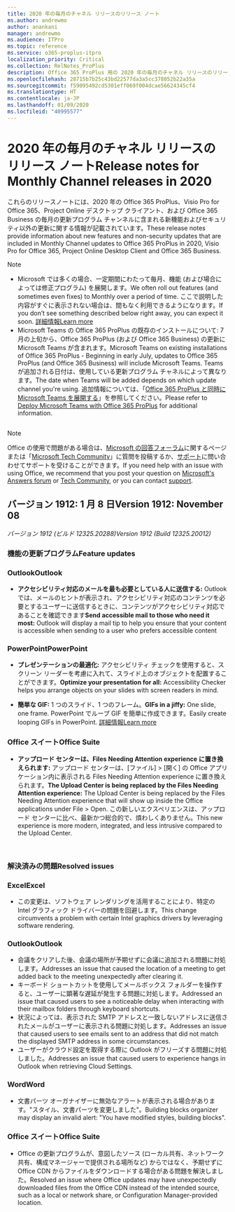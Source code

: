 ```yaml
---
title: 2020 年の毎月のチャネル リリースのリリース ノート
ms.author: andrewmo
author: anankani
manager: andrewmo
ms.audience: ITPro
ms.topic: reference
ms.service: o365-proplus-itpro
localization_priority: Critical
ms.collection: RelNotes_ProPlus
description: Office 365 ProPlus 用の 2020 年の毎月のチャネル リリースのリリース ノートを IT プロフェッショナルに提供します
ms.openlocfilehash: 28715b7b25c43bd22577da3a5cc378052b22a35a
ms.sourcegitcommit: f59095492cd5301eff069f004dcae56624345cf4
ms.translationtype: HT
ms.contentlocale: ja-JP
ms.lasthandoff: 01/09/2020
ms.locfileid: "40995577"
---
```

# <a name="release-notes-for-monthly-channel-releases-in-2020"></a><span data-ttu-id="ba62b-103">2020 年の毎月のチャネル リリースのリリース ノート</span><span class="sxs-lookup"><span data-stu-id="ba62b-103">Release notes for Monthly Channel releases in 2020</span></span>

<span data-ttu-id="ba62b-104">これらのリリースノートには、2020 年の Office 365 ProPlus、Visio Pro for Office 365、Project Online デスクトップ クライアント、および Office 365 Business の毎月の更新プログラム チャンネルに含まれる新機能およびセキュリティ以外の更新に関する情報が記載されています。</span><span class="sxs-lookup"><span data-stu-id="ba62b-104">These release notes provide information about new features and non-security updates that are included in Monthly Channel updates to Office 365 ProPlus in 2020, Visio Pro for Office 365, Project Online Desktop Client and Office 365 Business.</span></span>

 > [!NOTE]
>
>- <span data-ttu-id="ba62b-105">Microsoft では多くの場合、一定期間にわたって毎月、機能 (および場合によっては修正プログラム) を展開します。</span><span class="sxs-lookup"><span data-stu-id="ba62b-105">We often roll out features (and sometimes even fixes) to Monthly over a period of time.</span></span>  <span data-ttu-id="ba62b-106">ここで説明した内容がすぐに表示されない場合は、間もなく利用できるようになります。</span><span class="sxs-lookup"><span data-stu-id="ba62b-106">If you don’t see something described below right away, you can expect it soon.</span></span> [<span data-ttu-id="ba62b-107">詳細情報</span><span class="sxs-lookup"><span data-stu-id="ba62b-107">Learn more</span></span>](https://support.office.com/article/when-do-i-get-the-newest-features-in-for-office-365-da36192c-58b9-4bc9-8d51-bb6eed468516)
>- <span data-ttu-id="ba62b-108">Microsoft Teams の Office 365 ProPlus の既存のインストールについて: 7月の上旬から、Office 365 ProPlus (および Office 365 Business) の更新に Microsoft Teams が含まれます。</span><span class="sxs-lookup"><span data-stu-id="ba62b-108">Microsoft Teams on existing installations of Office 365 ProPlus - Beginning in early July, updates to Office 365 ProPlus (and Office 365 Business) will include Microsoft Teams.</span></span>  <span data-ttu-id="ba62b-109">Teams が追加される日付は、使用している更新プログラム チャネルによって異なります。</span><span class="sxs-lookup"><span data-stu-id="ba62b-109">The date when Teams will be added depends on which update channel you're using.</span></span> <span data-ttu-id="ba62b-110">追加情報については、「[Office 365 ProPlus と同時に Microsoft Teams を展開する](https://docs.microsoft.com/deployoffice/teams-install)」を参照してください。</span><span class="sxs-lookup"><span data-stu-id="ba62b-110">Please refer to [Deploy Microsoft Teams with Office 365 ProPlus](https://docs.microsoft.com/deployoffice/teams-install) for additional information.</span></span>

##

> [!NOTE]
> <span data-ttu-id="ba62b-111">Office の使用で問題がある場合は、[Microsoft の回答フォーラム](https://answers.microsoft.com/)に関するページまたは「[Microsoft Tech Community](https://techcommunity.microsoft.com/)」に質問を投稿するか、[サポート](https://support.microsoft.com/contactus)に問い合わせてサポートを受けることができます。</span><span class="sxs-lookup"><span data-stu-id="ba62b-111">If you need help with an issue with using Office, we recommend that you post your question on [Microsoft's Answers forum](https://answers.microsoft.com/) or [Tech Community](https://techcommunity.microsoft.com/), or you can contact [support](https://support.microsoft.com/contactus).</span></span>
## <a name="version-1912-january-08"></a><span data-ttu-id="ba62b-112">バージョン 1912: 1 月 8 日</span><span class="sxs-lookup"><span data-stu-id="ba62b-112">Version 1912: November 08</span></span>
<span data-ttu-id="ba62b-113">*バージョン 1912 (ビルド 12325.20288)*</span><span class="sxs-lookup"><span data-stu-id="ba62b-113">*Version 1912 (Build 12325.20012)*</span></span>


[//]: # (FEATUREDETAILS コンテンツを削除しないでください。開始)

### <a name="feature-updates"></a><span data-ttu-id="ba62b-115">機能の更新プログラム</span><span class="sxs-lookup"><span data-stu-id="ba62b-115">Feature updates</span></span>

### <a name="outlook"></a><span data-ttu-id="ba62b-116">Outlook</span><span class="sxs-lookup"><span data-stu-id="ba62b-116">Outlook</span></span>

- <span data-ttu-id="ba62b-117">**アクセシビリティ対応のメールを最も必要としている人に送信する:** Outlook では、メールのヒントが表示され、アクセシビリティ対応のコンテンツを必要とするユーザーに送信するときに、コンテンツがアクセシビリティ対応であることを確認できます</span><span class="sxs-lookup"><span data-stu-id="ba62b-117">**Send accessible mail to those who need it most:** Outlook will display a mail tip to help you ensure that your content is accessible when sending to a user who prefers accessible content</span></span>

### <a name="powerpoint"></a><span data-ttu-id="ba62b-118">PowerPoint</span><span class="sxs-lookup"><span data-stu-id="ba62b-118">PowerPoint</span></span>

- <span data-ttu-id="ba62b-119">**プレゼンテーションの最適化:** アクセシビリティ チェックを使用すると、スクリーン リーダーを考慮に入れて、スライド上のオブジェクトを配置することができます。</span><span class="sxs-lookup"><span data-stu-id="ba62b-119">**Optimize your presentation for all:** Accessibility Checker helps you arrange objects on your slides with screen readers in mind.</span></span>

- <span data-ttu-id="ba62b-120">**簡単な GIF:** 1 つのスライド、1 つのフレーム。</span><span class="sxs-lookup"><span data-stu-id="ba62b-120">**GIFs in a jiffy:** One slide, one frame.</span></span> <span data-ttu-id="ba62b-121">PowerPoint でループ GIF を簡単に作成できます。</span><span class="sxs-lookup"><span data-stu-id="ba62b-121">Easily create looping GIFs in PowerPoint.</span></span> [<span data-ttu-id="ba62b-122">詳細情報</span><span class="sxs-lookup"><span data-stu-id="ba62b-122">Learn more</span></span>](https://support.office.com/ja-JP/article/a598753e-92de-4f1b-8393-714db4d334b4)

### <a name="office-suite"></a><span data-ttu-id="ba62b-123">Office スイート</span><span class="sxs-lookup"><span data-stu-id="ba62b-123">Office Suite</span></span>

- <span data-ttu-id="ba62b-124">**アップロード センターは、Files Needing Attention experience に置き換えられます:** アップロード センターは、[ファイル] > [開く] の Office アプリケーション内に表示される Files Needing Attention experience に置き換えられます。</span><span class="sxs-lookup"><span data-stu-id="ba62b-124">**The Upload Center is being replaced by the Files Needing Attention experience:** The Upload Center is being replaced by the Files Needing Attention experience that will show up inside the Office applications under File > Open.</span></span> <span data-ttu-id="ba62b-125">この新しいエクスペリエンスは、アップロード センターに比べ、最新かつ総合的で、煩わしくありません。</span><span class="sxs-lookup"><span data-stu-id="ba62b-125">This new experience is more modern, integrated, and less intrusive compared to the Upload Center.</span></span>


[//]: # (FEATUREDETAILS コンテンツを削除しないでください。終了)

<br/>

[//]: # (BUGDETAILS コンテンツを削除しないでください。開始)

### <a name="resolved-issues"></a><span data-ttu-id="ba62b-128">解決済みの問題</span><span class="sxs-lookup"><span data-stu-id="ba62b-128">Resolved issues</span></span>
### <a name="excel"></a><span data-ttu-id="ba62b-129">Excel</span><span class="sxs-lookup"><span data-stu-id="ba62b-129">Excel</span></span>

- <span data-ttu-id="ba62b-130">この変更は、ソフトウェア レンダリングを活用することにより、特定の Intel グラフィック ドライバーの問題を回避します。</span><span class="sxs-lookup"><span data-stu-id="ba62b-130">This change circumvents a problem with certain Intel graphics drivers by leveraging software rendering.</span></span>


### <a name="outlook"></a><span data-ttu-id="ba62b-131">Outlook</span><span class="sxs-lookup"><span data-stu-id="ba62b-131">Outlook</span></span>

- <div><span data-ttu-id="ba62b-132"><span style="display:inline !important;">会議をクリアした後、会議の場所が予期せずに会議に追加される問題に対処します。</span></span><span class="sxs-lookup"><span data-stu-id="ba62b-132"><span style="display:inline !important;">Addresses an issue that caused the location of a meeting to get added back to the meeting unexpectedly after clearing it.</span></span></span><br></div>


- <div><span data-ttu-id="ba62b-133"><span style="display:inline !important;">キーボード ショートカットを使用してメールボックス フォルダーを操作すると、ユーザーに顕著な遅延が発生する問題に対処します。</span></span><span class="sxs-lookup"><span data-stu-id="ba62b-133"><span style="display:inline !important;">Addressed an issue that caused users to see a noticeable delay when interacting with their mailbox folders through keyboard shortcuts.</span></span></span><br></div>


- <div><span data-ttu-id="ba62b-134">状況によっては、表示された SMTP アドレスと一致しないアドレスに送信されたメールがユーザーに表示される問題に対処します。</span><span class="sxs-lookup"><span data-stu-id="ba62b-134">Addresses an issue that caused users to see emails sent to an address that did not match the displayed SMTP address in some circumstances.</span></span></div>


- <div><span data-ttu-id="ba62b-135">ユーザーがクラウド設定を取得する際に Outlook がフリーズする問題に対処しました。</span><span class="sxs-lookup"><span data-stu-id="ba62b-135">Addresses an issue that caused users to experience hangs in Outlook when retrieving Cloud Settings.</span></span></div>


### <a name="word"></a><span data-ttu-id="ba62b-136">Word</span><span class="sxs-lookup"><span data-stu-id="ba62b-136">Word</span></span>

- <div><span data-ttu-id="ba62b-137"><span>文書パーツ オーガナイザーに無効なアラートが表示される場合があります。&quot;スタイル、文書パーツを変更しました&quot;。</span></span><span class="sxs-lookup"><span data-stu-id="ba62b-137">Building blocks organizer may display an invalid alert: &quot;You have modified styles, building blocks&quot;.</span></span></div>


### <a name="office-suite"></a><span data-ttu-id="ba62b-138">Office スイート</span><span class="sxs-lookup"><span data-stu-id="ba62b-138">Office Suite</span></span>

- <div><span data-ttu-id="ba62b-139"><span><div style="box-sizing:border-box;">Office の更新プログラムが、意図したソース (ローカル共有、ネットワーク共有、構成マネージャーで提供される場所など) からではなく、予期せずに Office CDN からファイルをダウンロードする場合がある問題を解決しました。</span><span class="sxs-lookup"><span data-stu-id="ba62b-139">Resolved an issue where Office updates may have unexpectedly downloaded files from the Office CDN instead of the intended source, such as a local or network share, or Configuration Manager-provided location.</span></span></div><br></span></div>



[//]: # (BUGDETAILS コンテンツを削除しないでください。終了)


